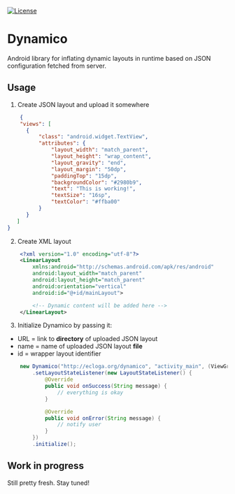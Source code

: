 [![License](https://img.shields.io/badge/License-Apache%202.0-blue.svg)](https://opensource.org/licenses/Apache-2.0)

# Dynamico

Android library for inflating dynamic layouts in runtime based on JSON configuration fetched from server.

## Usage

1. Create JSON layout and upload it somewhere

```json
	{
  	"views": [
      {
          "class": "android.widget.TextView",
          "attributes": {
              "layout_width": "match_parent",
              "layout_height": "wrap_content",
              "layout_gravity": "end",
              "layout_margin": "50dp",
              "paddingTop": "15dp",
              "backgroundColor": "#2980b9",
              "text": "This is working!",
              "textSize": "16sp",
              "textColor": "#ffba00"
          }
      }
   ]
}
```

2. Create XML layout

```xml
	<?xml version="1.0" encoding="utf-8"?>
	<LinearLayout
        xmlns:android="http://schemas.android.com/apk/res/android"
        android:layout_width="match_parent"
        android:layout_height="match_parent"
        android:orientation="vertical"
        android:id="@+id/mainLayout">

    	<!-- Dynamic content will be added here -->
	</LinearLayout>
```

3. Initialize Dynamico by passing it:
* URL = link to **directory** of uploaded JSON layout
* name = name of uploaded JSON layout **file**
* id = wrapper layout identifier

```java
	new Dynamico("http://ecloga.org/dynamico", "activity_main", (ViewGroup) findViewById(R.id.mainLayout))
    	.setLayoutStateListener(new LayoutStateListener() {
        	@Override
            public void onSuccess(String message) {
            	// everything is okay
            }

            @Override
            public void onError(String message) {
            	// notify user
            }
		})
        .initialize();
```

## Work in progress

Still pretty fresh. Stay tuned!
